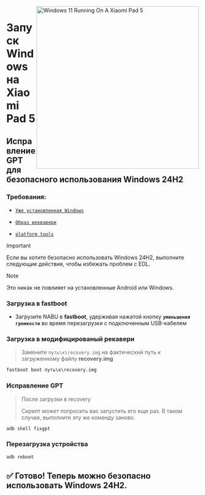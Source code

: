 <img align="right" src="https://raw.githubusercontent.com/erdilS/Port-Windows-11-Xiaomi-Pad-5/main/nabu.png" width="425" alt="Windows 11 Running On A Xiaomi Pad 5">

# Запуск Windows на Xiaomi Pad 5

## Исправление GPT для безопасного использования Windows 24H2

### Требования:
- [```Уже установленная Windows```](selection-ru.md)

- [```Образ реквавери```](https://github.com/ArKT-7/twrp_device_xiaomi_nabu/releases/tag/mod-win)

- [```platform tools```](https://developer.android.com/studio/releases/platform-tools)

> [!Important]
> Если вы хотите безопасно использовать Windows 24H2, выполните следующие действия, чтобы избежать проблем с EDL.

> [!NOTE]
> Это никак не повлияет на установленные Android или Windows.

### Загрузка в fastboot
- Загрузите NABU в **fastboot**, удерживая нажатой кнопку **`уменьшения громкости`** во время перезагрузки с подключенным USB-кабелем

### Загрузка в модифицированый рекавери
> Замените `путь\к\recovery.img` на фактический путь к загруженному файлу **recovery.img**
```cmd
fastboot boot путь\к\recovery.img
```

### Исправление GPT
> После загрузки в recovery
>
> Скрипт может попросить вас запустить его еще раз. В таком случае, выполните эту же команду заново.
```cmd
adb shell fixgpt
```

### Перезагрузка устройства
```cmd
adb reboot
```

## ✅ Готово! Теперь можно безопасно использовать Windows 24H2.
